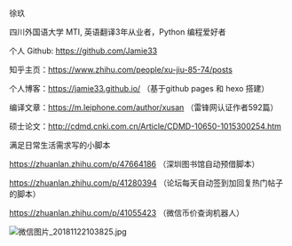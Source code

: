 徐玖 


四川外国语大学 MTI, 英语翻译3年从业者，Python 编程爱好者



个人 Github: https://github.com/Jamie33   

知乎主页：https://www.zhihu.com/people/xu-jiu-85-74/posts 

个人博客：https://jamie33.github.io/  （基于github pages 和 hexo 搭建） 

编译文章：https://m.leiphone.com/author/xusan  （雷锋网认证作者592篇）

硕士论文：http://cdmd.cnki.com.cn/Article/CDMD-10650-1015300254.htm




满足日常生活需求写的小脚本

https://zhuanlan.zhihu.com/p/47664186  （深圳图书馆自动预借脚本）

https://zhuanlan.zhihu.com/p/41280394  （论坛每天自动签到加回复热门帖子的脚本）

https://zhuanlan.zhihu.com/p/41055423  （微信币价查询机器人）



![微信图片_20181122103825.jpg](https://i.loli.net/2018/11/22/5bf61b52eb3c5.jpg)
